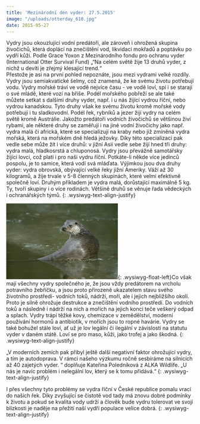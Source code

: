```yaml
---
title: 'Mezinárodní den vyder: 27.5.2015'
image: "/uploads/otterday_610.jpg"
date: 2015-05-27
---
```



<div>
<div class="wysiwyg-text-align-justify">
<div class="margin">
Vydry jsou okouzlující vodní predátoři, ale zároveň i ohrožená skupina
živočichů, která doplácí na znečištění vod, likvidaci mokřadů a poptávku
po vydří kůži. Podle Grace Yoxon z Mezinárodního fondu pro ochranu vyder
(International Otter Survival Fund) „“Na celém světě žije 13 druhů
vyder, z nichž u devíti je zřejmý klesající trend.“
</div>
</div>
</div>

<div class="margin">

</div>

<div>
<div>
<div class="margin" markdown="1">
Přestože je asi na první pohled nepoznáte, jsou mezi vydrami velké
rozdíly. Vydry jsou semiakvatické šelmy, což znamená, že ke svému životu
potřebují vodu. Vydry mořské tráví ve vodě nejvíce času - ve vodě loví,
spí i se starají o své mládě, které vozí na břiše. Podél mořského
pobřeží se ale také můžete setkat s dalšími druhy vyder, např. i u nás
žijící vydrou říční, nebo vydrou kanadskou. Tyto druhy však ke svému
životu kromě mořské vody potřebují i tu sladkovodní. Podél řek, rybníků
a jezer žijí vydry na celém světě kromě Austrálie. Jakožto predátoři
vodních živočichů se většinou živí rybami, ale některé druhy se zaměřují
i na jiné vodní živočichy jako např. vydra malá či africká, které se
specializují na kraby nebo již zmíněná vydra mořská, která na mořském
dně hledá ježovky. Díky této specializaci pak vedle sebe může žít i více
druhů: v jižní Asii vedle sebe žijí hned tři druhy: vydra malá,
hladkosrstá a chluponosá. Vydry jsou převážně samotářsky žijící lovci,
což platí i pro naši vydru říční. Potkáte-li někde více jedinců pospolu,
je to samice, která vodí svá mláďata. Výjimkou jsou dva druhy vyder:
vydra obrovská, obývající velké řeky jižní Ameriky. Váží až 30
kilogramů, a žije trvale v 5-8 členných skupinách, které velmi efektivně
společně loví. Druhým příkladem je vydra malá, dorůstající maximálně 5
kg. Ty, tvoří skupiny i o více rodinách. Většině druhů se věnuje řada
vědeckých i ochranářských týmů.
{: .wysiwyg-text-align-justify}

![](/uploads/Vydra-ricni-948a_300.jpg){: .wysiwyg-float-left}Co však
mají všechny vydry společného je, že jsou vždy predátorem na vrcholu
potravního žebříčku, a jsou proto přirozeně ukazatelem stavu svého
životního prostředí- vodních toků, nádrží, moří, ale i jejich
nejbližšího okolí. Proto je silně ohrožuje destrukce a znečištění
vodního prostředí. Do vodních toků a následně i nádrží na nich a mořích
na jejich konci teče veškerý odpad a splach. Vydry trápí těžké kovy,
chemizace v zemědělství, moderní používání hormonů a antibiotik, v
mořích jsou to ropné havárie. Vydry se také bohužel stále loví, ať už je
lov legální či ilegální v závislosti na statutu vyder v daném státě.
Loví se pro maso, kůži, jako trofej a jako škodná.
{: .wysiwyg-text-align-justify}

„V moderních zemích pak přibyl ještě další negativní faktor ohrožující
vydry, a tím je autodoprava. V rámci našeho výzkumu ročně sesbíráme na
silnicích až 40 zajetých vyder. “ doplňuje Kateřina Poledníková z ALKA
Wildlife. „U nás je navíc problém i nelegální lov, který se k tomu
přidává.“
{: .wysiwyg-text-align-justify}

I přes všechny tyto problémy se vydra říční v České republice pomalu
vrací do našich řek. Díky zvyšující se čistotě vod tady má znovu dobré
podmínky k životu a pokud se kvalita vody udrží a člověk bude vydru
tolerovat ve svojí blízkosti je naděje na přežití naší vydří populace
velice dobrá.
{: .wysiwyg-text-align-justify}

</div>
</div>
</div>

  
